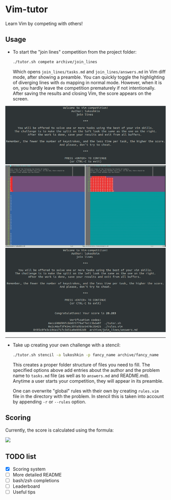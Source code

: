 # Vim-tutor

Learn Vim by competing with others!

## Usage

* To start the "join lines" competition from the project folder:

  ```bash
  ./tutor.sh compete archive/join_lines
  ```

  Which opens `join_lines/tasks.md` and `join_lines/answers.md` in Vim diff mode,
  after showing a preamble. You can quickly toggle the highlighting of diverging
  lines with `do` mapping in normal mode. However, when it is on, you hardly
  leave the competition prematurely if not intentionally. After saving the
  results and closing Vim, the score appears on the screen.

![](png/preamble.png)
![](png/diff-mode.png)
![](png/score.png)

---

* Take up creating your own challenge with a stencil:

  ```bash
  ./tutor.sh stencil -a lukoshkin -p fancy_name archive/fancy_name
  ```

  This creates a proper folder structure of files you need to fill. The
  specified options above add entries about the author and the problem name to
  `tasks.md` file (as well as to `answers.md` and README.md). Anytime a user
  starts your competition, they will appear in its preamble.

  One can overwrite "global" rules with their own by creating `rules.vim` file
  in the directory with the problem. In stencil this is taken into account by
  appending `-r` or `--rules` option.

## Scoring

Currently, the score is calculated using the formula:

<img src="https://latex.codecogs.com/svg.latex?\frac{90}{1%20+%200.1\cdot%3C\text{number%20of%20keystrokes}%3E}%20%20+%20\frac{9}{1%20+%20\log(1+%3C\text{elapsed%20time}%3E)}%20+%201" />

## TODO list

- [x] Scoring system
- [ ] More detailed README
- [ ] bash/zsh completions
- [ ] Leaderboard
- [ ] Useful tips
